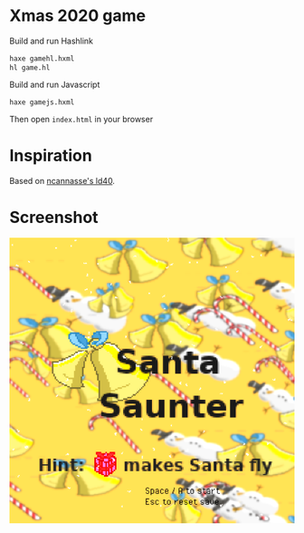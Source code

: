 # Xmas 2020 game

Build and run Hashlink

    haxe gamehl.hxml
    hl game.hl

Build and run Javascript

    haxe gamejs.hxml


Then open `index.html` in your browser

# Inspiration

Based on [ncannasse's ld40](https://github.com/ncannasse/ld40).

# Screenshot

![screenshot](art_sfx/gimp/santa-saunter.png)